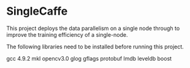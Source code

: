 # SingleCaffe
This project deploys the data parallelism on a single node through to improve the training efficiency of a single-node.

The following libraries need to be installed before running this project.

gcc 4.9.2
mkl
opencv3.0
glog
gflags
protobuf 
lmdb 
leveldb 
boost
